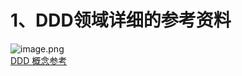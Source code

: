 # 1、DDD领域详细的参考资料
![image.png](https://cdn.nlark.com/yuque/0/2022/png/2923644/1665394256043-3ad17ddb-88cc-4549-ab8f-beaaf845ffac.png#averageHue=%23edecea&clientId=u7c314f61-6d00-4&from=paste&id=ufb4e9d0d&originHeight=4907&originWidth=11999&originalType=url&ratio=1&rotation=0&showTitle=false&size=4013782&status=done&style=none&taskId=u0fb3ddfa-b1eb-4770-9606-58c0bd40e05&title=)<br />[DDD 概念参考](https://domain-driven-design.org/zh/ddd-concept-reference.html)
